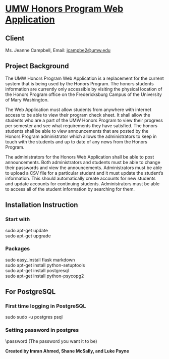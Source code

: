 # [UMW Honors Program Web Application](https://honorsprogram.herokuapp.com)

## Client

Ms. Jeanne Campbell, Email: jcampbe2@umw.edu

## Project Background

The UMW Honors Program Web Application is a replacement for the current system that
is being used by the Honors Program. The honors students information are currently only
accessible by visiting the physical location of the Honors Program office on the
Fredericksburg Campus of the University of Mary Washington.

The Web Application must allow students from anywhere with internet access to be
able to view their program check sheet. It shall allow the students who are a part of the
UMW Honors Program to view their progress per semester and see what requirements
they have satisfied. The honors students shall be able to view announcements that are
posted by the Honors Program administrator which allows the administrators to keep in
touch with the students and up to date of any news from the Honors Program.

The administrators for the Honors Web Application shall be able to post
announcements. Both administrators and students must be able to change their
passwords and view the announcements. Administrators must be able to upload a CSV file
for a particular student and it must update the student’s information. This should
automatically create accounts for new students and update accounts for continuing
students. Administrators must be able to access all of the student information by searching
for them.

## Installation Instruction

### Start with
sudo apt-get update
</br>
sudo apt-get upgrade

### Packages
sudo easy_install flask markdown
</br>
sudo apt-get install python-setuptools 
</br>
sudo apt-get install postgresql 
</br>
sudo apt-get install python-psycopg2

## For PostgreSQL
### First time logging in PostgreSQL
sudo sudo -u postgres psql

### Setting password in postgres
\password (The password you want it to be)

<b>Created by Imran Ahmed, Shane McSally, and Luke Payne</b>